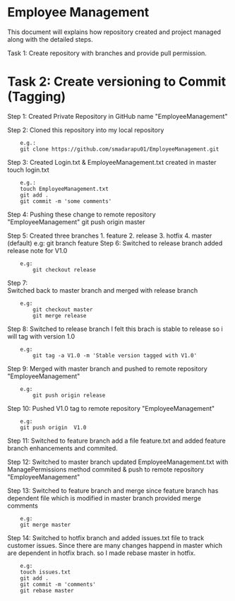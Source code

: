 # Employee Management

This document will explains how repository created and project managed along with the detailed steps.

Task 1:
	Create repository with branches and provide pull permission.
	
Task 2:
	Create versioning to Commit (Tagging)
================================================================================

Step 1:
		Created Private Repository in GitHub name "EmployeeManagement"
		
Step 2: 
		Cloned this repository into my local repository
		
		e.g.:
		git clone https://github.com/smadarapu01/EmployeeManagement.git
		
Step 3:
		Created Login.txt & EmployeeManagement.txt created in master 
		touch login.txt
		
		e.g.:
		touch EmployeeManagement.txt
		git add .
		git commit -m 'some comments'

Step 4: 
		Pushing these change to remote repository "EmployeeManagement"
		git push origin master
		
Step 5:
		Created three branches 
			1. feature
			2. release
			3. hotfix
			4. master (default)
		e.g:
			git branch feature
Step 6: 
		Switched to release branch
		added release note for V1.0
		
		e.g: 
			git checkout release
Step 7: 			
		Switched back to master branch and merged with release branch
		
		e.g:
			git checkout master
			git merge release

Step 8:
		Switched to release branch 
		I felt this brach is stable to release so i will tag with version 1.0
		
		e.g:
			git tag -a V1.0 -m 'Stable version tagged with V1.0'
Step 9:
		Merged with master branch and pushed to remote repository "EmployeeManagement"
		
		e.g:
			git push origin release
Step 10:
		Pushed V1.0 tag to remote repository "EmployeeManagement"
		
		e.g:
		git push origin  V1.0 
		
Step 11:
		Switched to feature branch
		add a file feature.txt and added feature branch enhancements and commited.		
		 		
Step 12:
		Switched to master branch
		updated EmployeeManagement.txt with ManagePermissions method
		commited & push to remote repository "EmployeeManagement"

Step 13:
		Switched to feature branch and merge
		since feature branch has dependent file which is modified in master branch
		provided merge comments
		
		e.g:
		git merge master 

Step 14:
		Switched to hotfix branch and added issues.txt file to track customer issues.
		Since there are many changes happend in master which are dependent in hotfix brach.
		so I made rebase master in hotfix.
		
		e.g:
		touch issues.txt
		git add .
		git commit -m 'comments'
		git rebase master
			
		
			
		
		
